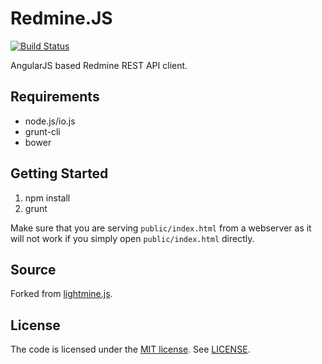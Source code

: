 # Redmine.JS

[![Build Status](https://img.shields.io/travis/tomzx/redmine.js.svg)](https://travis-ci.org/tomzx/redmine.js)

AngularJS based Redmine REST API client.

## Requirements

* node.js/io.js
* grunt-cli
* bower

## Getting Started

1. npm install
2. grunt

Make sure that you are serving `public/index.html` from a webserver as it will not work if you simply open `public/index.html` directly.

## Source

Forked from [lightmine.js](https://github.com/dontdrinkandroot/lightmine.js).

## License

The code is licensed under the [MIT license](http://choosealicense.com/licenses/mit/). See [LICENSE](LICENSE).